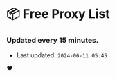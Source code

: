# :package: Free Proxy List
### Updated every 15 minutes.

- Last updated: `2024-06-11 05:45`

:heart:
